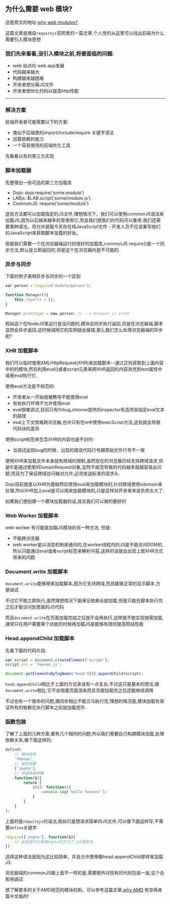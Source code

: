 ## 为什么需要 web 模块?

这是原文的地址:<a href="http://requirejs.org/docs/why.html" target="_blank">why web modules?</a>

这篇文章是摘自`requirejs`官网里的一篇文章,个人觉的从这里可以找出前端为什么需要引入模块思想

### 我们先来看看,没引入模块之前,将要面临的问题:

* web 站点向 web app发展
* 代码越来越大
* 构建越来越困难
* 开发者想分离JS文件
* 开发者想优化代码以提高http性能

--- 


### 解决方案

前端开发者可能需要以下的方案:

* 类似于后端里的import/include/require 关键字语法
* 加载依赖的能力
* 一个容易使用的前端优化工具

先看看以有的第三方实现

### 脚本加载器

先整理出一些可选的第三方加载库

* Dojo: dojo.require('some.module')
* LABjs: $LAB.script('some/module.js')
* CommonJS: require('some/module')

这些方法都可以加载指定的JS文件,理想情况下，我们可以使用commonJS语法来加载JS,因为以后越来越多的库使用它,而且我们想我们的代码可以重用.我们还需要某种语法，将允许装载今天存在纯JavaScript文件 - 开发人员不应该重写他们的JavaScript来获取脚本加载的好处。

但是我们需要一个在浏览器端运行的很好的加载库,commonJS require()是一个同步方法,默认是立即返回的,但是这个在浏览器内是不可能的.

### 异步与同步

下面的例子表明异步与同步的一个区别

```js
var person = require('module/person');

function Manager(){
	this.reports = [];
}

Manager.prototype = new person; // --> browser is error

```

假如这个在NodeJS里运行是没问题的,模块会同步执行返回,但是在浏览器端,脚本显然会异步返回,这时候调用它的实例就会报错,那么我们怎么处理浏览器端的异步呢?

### XHR 加载脚本

我们可以临时使用XMLHttpRequest(XHR)来加载脚本--通过正则获取到上面内容中的的模块,然后利用eval()或者script元素来把XHR返回的内容添充到text属性中或者eval执行它.

使用eval方法是不规范的:

* 开发者从一开始就被教导不能使用eval
* 有些执行环境不允许使用eval
* eval很难调试,目前只有firbug,chrome提供的inspector有选项来指定eval文本的路径
* eval上下文很难跨浏览器,也许只有在ie中使用execScript方法,这些就会导致代码块的差异

使用script标签来包含XHR的内容也是不对的:

* 当调试出现bug的时候，出现的错误代码行号跟原始文件行号不一致

使用XHR来加载文件本身就有跨域的限制,虽然现在的浏览器已经支持跨域请求,但是IE是通过使用XDomainRequest对象,显然不规范导致的代码越多就越容易出问题;而且为了保证跨域访问被对允许,必须发送标准的请求头.

Dojo目前就是以XHR为基础然后使用eval来加载模块的,针对跨域使用xdomain来处理,所以XHR加上eval是可以用来加载模块的,只是这样对开发者来说负担太大了.

如果我们想创建一个模块加载器的话,其实我们可以做的更好的

###  Web Worker 加载脚本

web worker 有可能是加载JS模块的另一种方法, 但是:

* 不能跨浏览器
* web worker是以消息机制来通讯的,在worker线程内的JS是不能访问DOM的,所以只能通过eval或者script标签来解析内容,这样的话就会出现上面XHR方式带来的问题

### Document.write 加载脚本

`document.write`能够用来加载脚本,因为它支持跨域,而且能够正常的显示脚本,方便调试

不过它不能立即执行,虽然理想情况下能保证依赖全部加载,但是只能在脚本执行完之后才能访问到里面的JS代码

而且`document.write`在页面加载完成之后就不会再执行,这样就不能实现按需加载,通常只在用户需要某个功能的时候再加载JS是能够有效的提高网站性能

### Head.appendChild 加载脚本

先看下面的代码片段:

```js
var script = document.createElement('script');
script.src = 'feenan.js';

document.getElementsByTagName('head')[0].appendChild(script);
```
`head.appendChild`相比于上面的方式来说有一点复杂,不过这只是基本的想法,跟`document.write`相比,它不会阻塞页面渲染而且页面加载完之后还能继续调用

不过也有一个致命的问题,跟同步相比不能立马执行完,理想的情况是,模块加载有保证所有的依赖在执行脚本之前就加载完毕.

### 函数包装

了解了上面的几种方案,都有几个相同的问题,所以我们需要自己构建模块加载,处理依赖关系,像下面这样的:

```js
defind(
	// 模块名称
	'feenan',
	// 模块依赖
	['zepto'], 
	// 传递依赖参数
	function($){
		return {
			init: function(){
				console.log('hello feenan!');
			}
		}
	}
);
```

上面的是`requirejs`的语法,假如只是想请求简单的JS文件,可以像下面这样写,不需要`define`关键字.

```js
require(['zepto'], function($){
	// 此处就可以调用zepto的方法了,$只是别名
})
```

选择这种语法是因为这比较简单，并且允许使用像head.appendChild那样来加载JS

浏览器端的commonJS跟上面不一样的是,需要额外对现有的代码包装一层,这个会影响调试

想了解更多的关于AMD规范的模块机制，可以参考这篇文章,[why AMD](http://requirejs.org/docs/whyamd.html)
有空再来篇中文版的!



